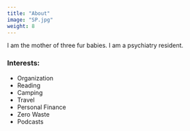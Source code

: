 ```yaml
---
title: "About"
image: "SP.jpg"
weight: 8
---
```


I am the mother of three fur babies. I am a psychiatry resident. 

### Interests:
* Organization
* Reading
* Camping
* Travel
* Personal Finance
* Zero Waste
* Podcasts

